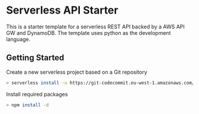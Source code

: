 # Serverless API Starter

This is a starter template for a serverless REST API backed by a AWS API GW and DynamoDB.  The template uses python as the development language.

## Getting Started

Create a new serverless project based on a Git repository

```bash
> serverless install -u https://git-codecommit.eu-west-1.amazonaws.com/v1/repos/mweb-serverless-api-starter -n my-project
```

Install required packages

```bash
> npm install -d
```
